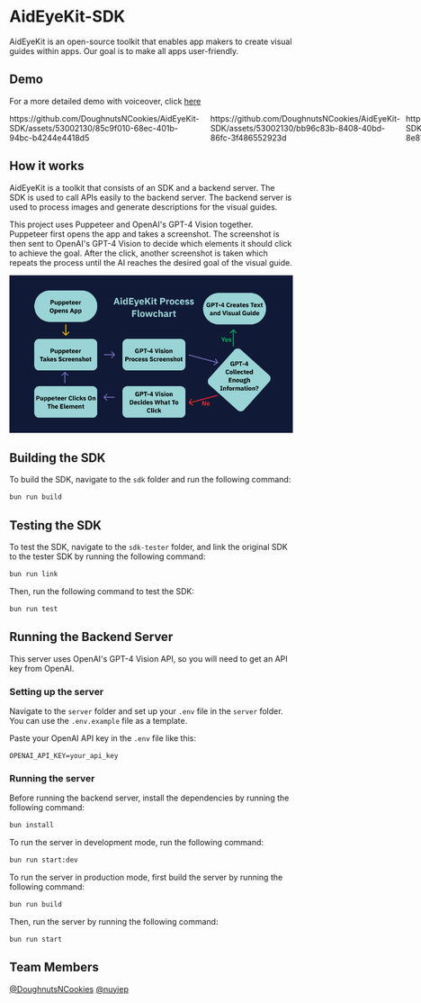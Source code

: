 # AidEyeKit-SDK

AidEyeKit is an open-source toolkit that enables app makers to create visual guides within apps. Our goal is to make all apps user-friendly.

## Demo

For a more detailed demo with voiceover, click [here](https://youtu.be/gc_1hvezhbc)

<div style="display: flex; justify-content: space-between;">
  <div style="flex: 1; margin-right: 10px;">
    https://github.com/DoughnutsNCookies/AidEyeKit-SDK/assets/53002130/85c9f010-68ec-401b-94bc-b4244e4418d5
  </div>
  <div style="flex: 1; margin-left: 10px;">
    https://github.com/DoughnutsNCookies/AidEyeKit-SDK/assets/53002130/bb96c83b-8408-40bd-86fc-3f486552923d
  </div>
	<div style="flex: 1; margin-left: 10px;">
    https://github.com/DoughnutsNCookies/AidEyeKit-SDK/assets/53002130/22637560-4138-4aa7-8e81-e6fe0fe9f0d7
  </div>
</div>

## How it works

AidEyeKit is a toolkit that consists of an SDK and a backend server. The SDK is used to call APIs easily to the backend server. The backend server is used to process images and generate descriptions for the visual guides.

This project uses Puppeteer and OpenAI's GPT-4 Vision together. Puppeteer first opens the app and takes a screenshot. The screenshot is then sent to OpenAI's GPT-4 Vision to decide which elements it should click to achieve the goal. After the click, another screenshot is taken which repeats the process until the AI reaches the desired goal of the visual guide.

<img src="github/FlowChart.png" alt="AidEyeKit Workflow Diagram">

## Building the SDK

To build the SDK, navigate to the `sdk` folder and run the following command:

```sh
bun run build
```

## Testing the SDK

To test the SDK, navigate to the `sdk-tester` folder, and link the original SDK to the tester SDK by running the following command:

```sh
bun run link
```

Then, run the following command to test the SDK:

```sh
bun run test
```

## Running the Backend Server

This server uses OpenAI's GPT-4 Vision API, so you will need to get an API key from OpenAI.

### Setting up the server

Navigate to the `server` folder and set up your `.env` file in the `server` folder. You can use the `.env.example` file as a template.

Paste your OpenAI API key in the `.env` file like this:

```
OPENAI_API_KEY=your_api_key
```

### Running the server

Before running the backend server, install the dependencies by running the following command:

```sh
bun install
```

To run the server in development mode, run the following command:

```sh
bun run start:dev
```

To run the server in production mode, first build the server by running the following command:

```sh
bun run build
```

Then, run the server by running the following command:

```sh
bun run start
```

## Team Members

[@DoughnutsNCookies](https://www.github.com/DoughnutsNCookies)
[@nuyiep](https://www.github.com/nuyiep)
